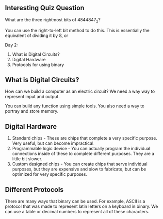 ## Interesting Quiz Question
What are the three rightmost bits of $4844847_2$?

You can use the right-to-left bit method to do this. This is essentially the equivalent of dividing it by 8, or 

Day 2:
1. What is Digital Circuits?
2. Digital Hardware
3. Protocols for using binary

## What is Digital Circuits?
How can we build a computer as an electric circuit? We need a way way to represent input and output.

You can build any function using simple tools. You also need a way to portray and store memory. 

## Digital Hardware
1. Standard chips - These are chips that complete a very specific purpose. Very useful, but can become impractical.
2. Programmable logic device - You can actually program the individual connections inside of these to complete different purposes. They are a little bit slower.
3. Custom designed chips - You can create chips that serve individual purposes, but they are expensive and slow to fabricate, but can be optimized for very specific purposes.

## Different Protocols
There are many ways that binary can be used. For example, ASCII is a protocol that was made to represent latin letters on a keyboard in binary. We can use a table or decimal numbers to represent all of these characters.